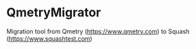 # QmetryMigrator
Migration tool from Qmetry (https://www.qmetry.com) to Squash (https://www.squashtest.com)
